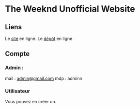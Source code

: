 # The Weeknd Unofficial Website

## Liens

Le [site](https://matthieu-aubry.com/lab201/) en ligne.
Le [dépôt](https://github.com/Maubry94/lab201-the-weeknd-unofficial-website) en ligne.

## Compte

### Admin :

mail : admin@gmail.com mdp : adminn

### Utilisateur

Vous pouvez en créer un.
